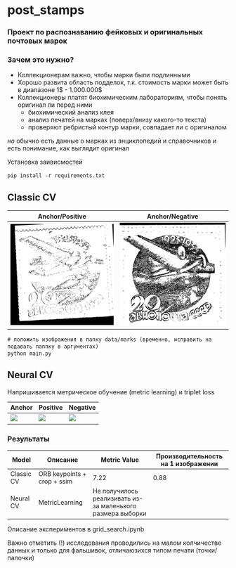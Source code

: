 # post_stamps

### Проект по распознаванию фейковых и оригинальных почтовых марок

### Зачем это нужно?
* Коллекционерам важно, чтобы марки были подлинными
* Хорошо развита область подделок, т.к. стоимость марки может быть в диапазоне 1$ - 1.000.000$
* Коллекционеры платят биохимическим лабораториям, чтобы понять оригинал ли перед ними
    * биохимический анализ клея
    * анализ печатей на марках (поверх/внизу какого-то текста)
    * проверяют ребристый контур марки, совпадает ли с оригиналом
    
*но* обычно есть данные о марках из энциклопедий и справочников и есть понимание, как выглядит оригинал

Установка заивисмостей
```
pip install -r requirements.txt
```

## Classic CV

| Anchor/Positive        | Anchor/Negative 
| ------------- |------------------|
|<img src="https://github.com/alexandraroots/post_stamps/raw/master/data/diff/diff_orig_8.png" width="1200"> | <img src="https://github.com/alexandraroots/post_stamps/raw/master/data/diff/diff_8.png" width="1200"> 

```
# положить изображения в папку data/marks (временно, исправить на подавать паппку в аргументах)
python main.py
```

## Neural CV
Напришивается метрическое обучение (metric learning) и triplet loss


| Anchor         | Positive                  | Negative |
| ------------- |------------------| -----|
|<img src="https://github.com/alexandraroots/post_stamps/raw/master/data/images/anchor.png" width="1200"> | <img src="https://github.com/alexandraroots/post_stamps/raw/master/data/images/positive.png" width="1200"> |<img src="https://github.com/alexandraroots/post_stamps/raw/master/data/images/negative.png" width="1200">


### Результаты

| Model          | Описание        | Metric Value |Производительность на 1 изображении|
| ------------- |------------------| -----|-----| 
| Classic CV | ORB keypoints + crop + ssim                              |7.22| 0.88
| Neural CV |  MetricLearning   |Не получилось реализивать из-за маленького размера выборки ||

Описание экспериментов в grid_search.ipynb

Важно отметить (!) исследования проводились на малом колчичестве данных и только для фальшивок, отличаюзихся типом печати (точки/палочки)
